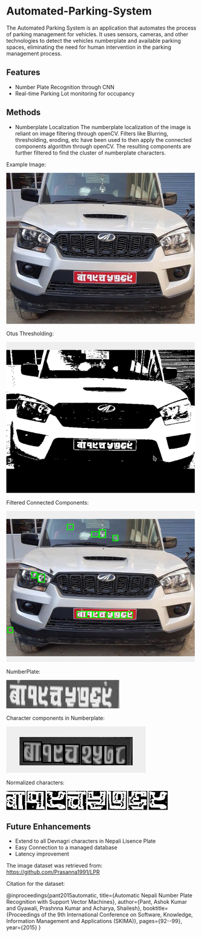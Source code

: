 # Automated-Parking-System

The Automated Parking System is an application that automates the process of parking management for vehicles. It uses sensors, cameras, and other technologies to detect the vehicles numberplate and available parking spaces, eliminating the need for human intervention in the parking management process.

## Features

- Number Plate Recognition through CNN
- Real-time Parking Lot monitoring for occupancy

## Methods

- Numberplate Localization
The numberplate localization of the image is reliant on image filtering through openCV. Filters like Blurring, thresholding, eroding, etc have been used to then apply the connected components algorithm through openCV. The resulting components are further filtered to find the cluster of numberplate characters.

Example Image:

<img src="https://github.com/nripesh-k/Automated-Parking-System/blob/main/readmeImages/1.jpg?raw=true" width = '500' height = '400'>

Otus Thresholding:

<img src="https://github.com/nripesh-k/Automated-Parking-System/blob/main/readmeImages/otus.png?raw=true" width = '500' height = '400'>

Filtered Connected Components:

<img src="https://github.com/nripesh-k/Automated-Parking-System/blob/main/readmeImages/otusconnection.png?raw=true" width = '500' height = '400'>

NumberPlate:

![NumberPlate](https://github.com/nripesh-k/Automated-Parking-System/blob/main/readmeImages/1_0.jpg?raw=true)

Character components in Numberplate:

![Characters](https://github.com/nripesh-k/Automated-Parking-System/blob/main/readmeImages/letterComponents.png?raw=true)

Normalized characters:

![1](https://github.com/nripesh-k/Automated-Parking-System/blob/main/readmeImages/1_1.jpg?raw=true)
![2](https://github.com/nripesh-k/Automated-Parking-System/blob/main/readmeImages/1_2.jpg?raw=true)
![3](https://github.com/nripesh-k/Automated-Parking-System/blob/main/readmeImages/1_3.jpg?raw=true)
![4](https://github.com/nripesh-k/Automated-Parking-System/blob/main/readmeImages/1_4.jpg?raw=true)
![5](https://github.com/nripesh-k/Automated-Parking-System/blob/main/readmeImages/1_5.jpg?raw=true)
![6](https://github.com/nripesh-k/Automated-Parking-System/blob/main/readmeImages/1_6.jpg?raw=true)
![7](https://github.com/nripesh-k/Automated-Parking-System/blob/main/readmeImages/1_7.jpg?raw=true)
![8](https://github.com/nripesh-k/Automated-Parking-System/blob/main/readmeImages/1_8.jpg?raw=true)



## Future Enhancements
- Extend to all Devnagri characters in Nepali Lisence Plate
- Easy Connection to a managed database
- Latency improvement

The image dataset was retrieved from: https://github.com/Prasanna1991/LPR

Citation for the dataset:

@inproceedings{pant2015automatic,
  title={Automatic Nepali Number Plate Recognition with Support Vector Machines},
  author={Pant, Ashok Kumar and Gyawali, Prashnna Kumar and Acharya, Shailesh},
  booktitle={Proceedings of the 9th International Conference on Software, Knowledge, Information Management and Applications (SKIMA)},
  pages={92--99},
  year={2015}
}
